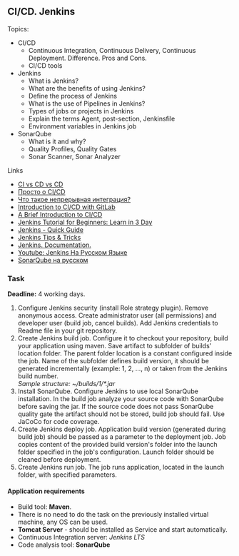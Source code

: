 ## CI/CD. Jenkins

Topics: 
- CI/CD
    - Continuous Integration, Continuous Delivery, Continuous Deployment. Difference. Pros and Cons.
    - CI/CD tools
- Jenkins
    - What is Jenkins?
    - What are the benefits of using Jenkins?
    - Define the process of Jenkins
    - What is the use of Pipelines in Jenkins?
    - Types of jobs or projects in Jenkins
    - Explain the terms Agent, post-section, Jenkinsfile
    - Environment variables in Jenkins job
- SonarQube
    - What is it and why?
    - Quality Profiles, Quality Gates
    - Sonar Scanner, Sonar Analyzer
    
    
Links
- [CI vs CD vs CD](https://www.atlassian.com/continuous-delivery/principles/continuous-integration-vs-delivery-vs-deployment)
- [Просто о CI/CD](https://www.youtube.com/watch?v=7S1ndRRht6M)
- [Что такое непрерывная интеграция?](https://aws.amazon.com/ru/devops/continuous-integration/)
- [Introduction to CI/CD with GitLab](https://docs.gitlab.com/ee/ci/introduction/#introduction-to-cicd-methodologies)
- [A Brief Introduction to CI/CD](https://dzone.com/articles/the-complete-introduction-to-cicd-1)
- [Jenkins Tutorial for Beginners: Learn in 3 Day](https://www.guru99.com/jenkins-tutorial.html)
- [Jenkins - Quick Guide](https://www.tutorialspoint.com/jenkins/jenkins_quick_guide.htm)
- [Jenkins Tips & Tricks](https://automationstepbystep.com/jenkins-tips-tricks/)
- [Jenkins. Documentation.](https://www.jenkins.io/doc/tutorials/)
- [Youtube: Jenkins На Русском Языке](https://www.youtube.com/watch?v=cyb10iplv7U&list=PLg5SS_4L6LYvQbMrSuOjTL1HOiDhUE_5a)
- [SonarQube на русском](https://sonar-russian.silverbulleters.org/)


### Task

__Deadline:__ 4 working days.  

1. Configure Jenkins security (install Role strategy plugin). Remove anonymous access. Create administrator user (all permissions) and developer user (build job, cancel builds). Add Jenkins credentials to Readme file in your git repository. 
2. Create Jenkins build job. Configure it to checkout your repository, build your application using maven. Save artifact to subfolder of builds' location folder. The parent folder location is a constant configured inside the job. Name of the subfolder defines build version, it should be generated incrementally (example: 1, 2, ..., n) or taken from the Jenkins build number.   
   *Sample structure: ~/builds/1/\*.jar*
3. Install SonarQube. Configure Jenkins to use local SonarQube installation. In the build job analyze your source code with SonarQube before saving the jar. If the source code does not pass SonarQube quality gate the artifact should not be stored, build job should fail. Use JaCoCo for code coverage. 
4. Create Jenkins deploy job. Application build version (generated during build job) should be passed as a parameter to the deployment job. Job copies content of the provided build version's folder into the launch folder specified in the job's configuration. Launch folder should be cleaned before deployment.
5. Create Jenkins run job. The job runs application, located in the launch folder, with specified parameters. 

#### Application requirements

 - Build tool: **Maven**.
 - There is no need to do the task on the previously installed virtual machine, any OS can be used.
 - **Tomcat Server** - should be installed as Service and start automatically.
 - Continuous Integration server: *Jenkins LTS*
 - Code analysis tool: **SonarQube**   